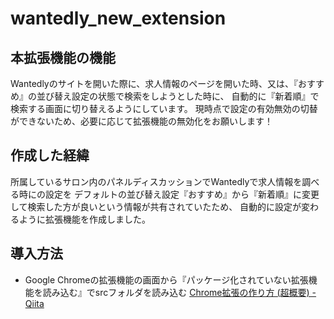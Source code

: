 # wantedly_new_extension

## 本拡張機能の機能
Wantedlyのサイトを開いた際に、求人情報のページを開いた時、又は、『おすすめ』の並び替え設定の状態で検索をしようとした時に、
自動的に『新着順』で検索する画面に切り替えるようにしています。
現時点で設定の有効無効の切替ができないため、必要に応じて拡張機能の無効化をお願いします！

## 作成した経緯
所属しているサロン内のパネルディスカッションでWantedlyで求人情報を調べる時にの設定を
デフォルトの並び替え設定『おすすめ』から『新着順』に変更して検索した方が良いという情報が共有されていたため、
自動的に設定が変わるように拡張機能を作成しました。

## 導入方法
- Google Chromeの拡張機能の画面から『パッケージ化されていない拡張機能を読み込む』でsrcフォルダを読み込む
[Chrome拡張の作り方 (超概要) - Qiita](https://qiita.com/RyBB/items/32b2a7b879f21b3edefc)
